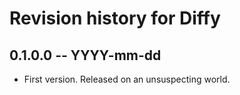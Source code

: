 # Revision history for Diffy

## 0.1.0.0 -- YYYY-mm-dd

* First version. Released on an unsuspecting world.
